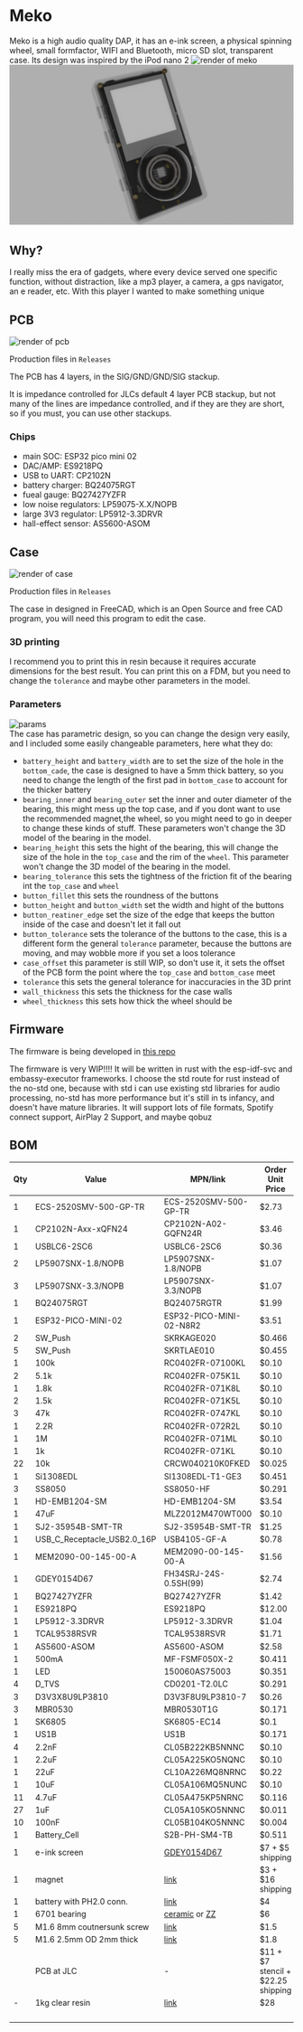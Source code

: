 # Meko
Meko is a high audio quality DAP, it has an e-ink screen, a physical spinning wheel, small formfactor, WIFI and Bluetooth, micro SD slot, transparent case. Its design was inspired by the iPod nano 2
![render of meko](https://hc-cdn.hel1.your-objectstorage.com/s/v3/1e49b25c340f3645e18c3602ac2eed06d8895417_meko-ezgif.com-video-to-webp-con.webp)
![render of meko](https://github.com/KOEGlike/meko/blob/main/meko-blend%2Frenders%2Fperesentation%2F0033.png)

## Why?

I really miss the era of gadgets, where every device served one specific function, without distraction, like a mp3 player, a camera, a gps navigator, an e reader, etc. With this player I wanted to make something unique

## PCB 

![render of pcb](https://hc-cdn.hel1.your-objectstorage.com/s/v3/c48284d859844763172703596e5ee1b2c6a2917b_frame_6_1_.png)  

  
Production files in `Releases`  
  
The PCB has 4 layers, in the SIG/GND/GND/SIG stackup.  
  
It is impedance controlled for JLCs default 4 layer PCB stackup, but not many of the lines are impedance controlled, and if they are they are short, so if you must, you can use other stackups.

### Chips

- main SOC: ESP32 pico mini 02
- DAC/AMP: ES9218PQ
- USB to UART: CP2102N
- battery charger: BQ24075RGT
- fueal gauge: BQ27427YZFR
- low noise regulators: LP59075-X.X/NOPB
- large 3V3 regulator: LP5912-3.3DRVR
- hall-effect sensor: AS5600-ASOM

## Case 

![render of case](https://hc-cdn.hel1.your-objectstorage.com/s/v3/994df4486b36f3d679ed8c80d61cc3d4df7f532a_meko-ezgif.com-video-to-webp-con-1.webp)  
  
Production files in `Releases`  
  
The case in designed in FreeCAD, which is an Open Source  and free CAD program, you will need this program to edit the case.

### 3D printing 

I recommend you to print this in resin because it requires accurate dimensions for the best result. You can print this on a FDM, but you need to change the `tolerance` and maybe other parameters in the model.

### Parameters

![params](https://hc-cdn.hel1.your-objectstorage.com/s/v3/28701e145fee447792843a0d50e1efcada36852c_screenshot_20250621_093625.png)  
The case has parametric design, so you can change the design very easily, and I included some easily changeable parameters, here what they do:

- `battery_height` and `battery_width` are to set the size of the hole in the `bottom_cade`, the case is designed to have a 5mm thick battery, so you need to change the length of the first pad in `bottom_case` to account for the thicker battery 
- `bearing_inner` and `bearing_outer` set the inner and outer diameter of the bearing, this might mess up the top case, and if you dont want to use the recommended magnet,the wheel, so you might need to go in deeper to change these kinds of stuff. These parameters won't change the 3D model of the bearing in the model. 
- `bearing_height` this sets the hight of the bearing, this will change the size of the hole in the `top_case` and the rim of the `wheel`. This parameter won't change the 3D model of the bearing in the model. 
- `bearing_tolerance` this sets the tightness of the friction fit of the bearing int the `top_case` and `wheel`
- `button_fillet` this sets the roundness of the buttons 
- `button_height` and `button_width` set the width and hight of the buttons 
- `button_reatiner_edge` set the size of the edge that keeps the button inside of the case and doesn't let it fall out 
- `button_tolerance` sets the tolerance of the buttons to the case, this is a different form the general `tolerance` parameter, because the buttons are moving, and may wobble more if you set a loos tolerance
- `case_offset` this parameter is still WIP, so don't use it, it sets the offset of the PCB form the point where the `top_case` and `bottom_case` meet 
- `tolerance` this sets the general tolerance for inaccuracies in the 3D print 
- `wall_thickness` this sets the thickness for the case walls 
- `wheel_thickness` this sets how thick the wheel should be 

## Firmware 

The firmware is being developed in [this repo](https://github.com/KOEGlike/eno-os)

The firmware is very WIP!!!! It will be written in rust with the esp-idf-svc and embassy-executor frameworks. I choose the std route for rust instead of the no-std one, because with std i can use existing std libraries for audio processing, no-std has more performance but it's still in ts infancy, and doesn't have mature libraries. It will support lots of file formats, Spotify connect support, AirPlay 2 Support, and maybe qobuz

## BOM 




|Qty|Value                      |MPN/link               |Order Unit Price|Total |
|---|---------------------------|-----------------------|----------------|------|
|1  |ECS-2520SMV-500-GP-TR      |ECS-2520SMV-500-GP-TR  |$2.73           |$2.73  |
|1  |CP2102N-Axx-xQFN24         |CP2102N-A02-GQFN24R    |$3.46           |$3.46  |
|1  |USBLC6-2SC6                |USBLC6-2SC6            |$0.36           |$0.36  |
|2  |LP5907SNX-1.8/NOPB         |LP5907SNX-1.8/NOPB     |$1.07           |$2.14  |
|3  |LP5907SNX-3.3/NOPB         |LP5907SNX-3.3/NOPB     |$1.07           |$3.21  |
|1  |BQ24075RGT                 |BQ24075RGTR            |$1.99           |$1.99  |
|1  |ESP32-PICO-MINI-02         |ESP32-PICO-MINI-02-N8R2|$3.51           |$3.51  |
|2  |SW_Push                    |SKRKAGE020             |$0.466          |$0.932 |
|5  |SW_Push                    |SKRTLAE010             |$0.455          |$2.275 |
|1  |100k                       |RC0402FR-07100KL       |$0.10           |$0.1   |
|2  |5.1k                       |RC0402FR-075K1L        |$0.10           |$0.2   |
|1  |1.8k                       |RC0402FR-071K8L        |$0.10           |$0.1   |
|2  |1.5k                       |RC0402FR-071K5L        |$0.10           |$0.2   |
|3  |47k                        |RC0402FR-0747KL        |$0.10           |$0.3   |
|1  |2.2R                       |RC0402FR-072R2L        |$0.10           |$0.10 |
|1  |1M                         |RC0402FR-071ML         |$0.10           |$0.10 |
|1  |1k                         |RC0402FR-071KL         |$0.10           |$0.10 |
|22 |10k                        |CRCW040210K0FKED       |$0.025          |$0.55 |
|1  |Si1308EDL                  |SI1308EDL-T1-GE3       |$0.451          |$0.45 |
|3  |SS8050                     |SS8050-HF              |$0.291          |$0.87 |
|1  |HD-EMB1204-SM              |HD-EMB1204-SM          |$3.54           |$3.54 |
|1  |47uF                       |MLZ2012M470WT000       |$0.10           |$0.10 |
|1  |SJ2-35954B-SMT-TR          |SJ2-35954B-SMT-TR      |$1.25           |$1.25 |
|1  |USB_C_Receptacle_USB2.0_16P|USB4105-GF-A           |$0.78           |$0.78 |
|1  |MEM2090-00-145-00-A        |MEM2090-00-145-00-A    |$1.56           |$1.56 |
|1  |GDEY0154D67                |FH34SRJ-24S-0.5SH(99)  |$2.74           |$2.74 |
|1  |BQ27427YZFR                |BQ27427YZFR            |$1.42           |$1.42 |
|1  |ES9218PQ                   |ES9218PQ               |$12.00          |$12.00|
|1  |LP5912-3.3DRVR             |LP5912-3.3DRVR         |$1.04           |$1.04 |
|1  |TCAL9538RSVR               |TCAL9538RSVR           |$1.71           |$1.71 |
|1  |AS5600-ASOM                |AS5600-ASOM            |$2.58           |$2.58 |
|1  |500mA                      |MF-FSMF050X-2          |$0.411          |$0.41 |
|1  |LED                        |150060AS75003          |$0.351          |$0.35 |
|4  |D_TVS                      |CD0201-T2.0LC          |$0.291          |$1.16 |
|3  |D3V3X8U9LP3810             |D3V3F8U9LP3810-7       |$0.26           |$0.78 |
|3  |MBR0530                    |MBR0530T1G             |$0.171          |$0.51 |
|1  |SK6805                     |SK6805-EC14            |$0.1            |$0.10 |
|1  |US1B                       |US1B                   |$0.171          |$0.17 |
|4  |2.2nF                      |CL05B222KB5NNNC        |$0.10           |$0.40 |
|1  |2.2uF                      |CL05A225KO5NQNC        |$0.10           |$0.10 |
|1  |22uF                       |CL10A226MQ8NRNC        |$0.22           |$0.22 |
|1  |10uF                       |CL05A106MQ5NUNC        |$0.10           |$0.10 |
|11 |4.7uF                      |CL05A475KP5NRNC        |$0.116          |$1.28 |
|27 |1uF                        |CL05A105KO5NNNC        |$0.011          |$0.30 |
|10 |100nF                      |CL05B104KO5NNNC        |$0.004          |$0.04 |
|1  |Battery_Cell               |S2B-PH-SM4-TB          |$0.511          |$0.51 |
|1  |e-ink screen               |[GDEY0154D67](https://www.aliexpress.com/item/1005004027620986.html)            | $7 + $5 shipping | $12|
|1  |magnet                     |[link](https://www.first4magnets.com/product/6mm-dia-x-1mm-thick-diametrically-magnetised-n42-neodymium-magnet-20413) | $3 + $16 shipping | 19$ |
|1  |battery with PH2.0 conn.   |[link](https://www.aliexpress.com/item/1005006043243361.html) | $4| $4|
|1  |6701 bearing               |[ceramic](https://www.aliexpress.com/item/1005007752030168.html) or [ZZ](https://www.aliexpress.com/item/1005006822613982.html) | $6 | $6|
|5  |M1.6 8mm coutnersunk screw |[link](https://www.aliexpress.com/item/1005003620203113.html) | $1.5 | $1.5|
|5  |M1.6 2.5mm OD 2mm thick    |[link](https://www.aliexpress.com/item/1005007653131713.html) | $1.8 |$1.8|
|   |PCB at JLC                 | -   |$11 + $7 stencil + $22.25 shipping | $31 |
| - |1kg clear resin            |[link](https://store.anycubic.com/products/standard-resin-v2?variant=43909069897890)| $28 | $28|
|   |                           |                       |                |≈$170|


